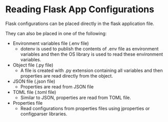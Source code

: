 # Reading Flask App Configurations
Flask configurations can be placed directly in the flask application file.

They can also be placed in one of the following:
- Environment variables file (.env file)
  - dotenv is used to publish the contents of .env file as environment variables and then the OS library is used to read these environment variables.
- Object file (.py file)
  - A file is created with .py extension containing all variables and then properties are read directly from the object.
- JSON file (.json file)
  - Properties are read from JSON file
- TOML file (.toml file)
  - Similar to JSON, properties are read from TOML file.
- Properties file
  - Read configurations from properties files using jproperties or configparser libraries.
